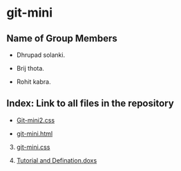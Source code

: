 # git-mini
## Name of Group Members

- Dhrupad solanki.

- Brij thota. 

- Rohit kabra. 

## Index: Link to all files in the repository

- [Git-mini2.css](https://github.com/rohitkabra13/git-mini/blob/patch-3/git-mini2.css)

- [git-mini.html](https://github.com/dhrupad09/git-mini/blob/master/git-mini.html)


3. [git-mini.css](https://github.com/dhrupad09/git-mini/blob/master/git-mini.css)

4. [Tutorial and Defination.doxs](https://github.com/dhrupad09/git-mini/blob/master/tutorials%26definations.docx)

